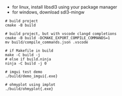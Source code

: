 - for linux, install libsdl3 using your package manager
- for windows, download sdl3-mingw

```shell
# build project
cmake -B build

# build project, but with vscode clangd completions
cmake -B build -DCMAKE_EXPORT_COMPILE_COMMANDS=1
mv build/compile_commands.json .vscode
```

```shell
# if Makefile in build
make -C build -j
# else if build.ninja
ninja -C build -j 0
```

```shell
# imgui test demo
./build/demo_imgui{.exe}

# ohmyplot using implot
./build/ohmyplot{.exe}
```
